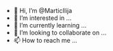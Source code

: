 - 👋 Hi, I’m @MarticIlija
- 👀 I’m interested in ...
- 🌱 I’m currently learning ...
- 💞️ I’m looking to collaborate on ...
- 📫 How to reach me ...

<!---
MarticIlija/MarticIlija is a ✨ special ✨ repository because its `README.md` (this file) appears on your GitHub profile.
You can click the Preview link to take a look at your changes.
--->
